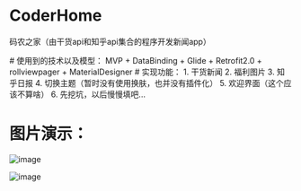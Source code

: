 
# CoderHome
码农之家（由干货api和知乎api集合的程序开发新闻app）

# 使用到的技术以及模型： MVP + DataBinding + Glide + Retrofit2.0 + rollviewpager + MaterialDesigner
# 实现功能：
1. 干货新闻
2. 福利图片
3. 知乎日报
4. 切换主题（暂时没有使用换肤，也并没有插件化）
5. 欢迎界面（这个应该不算啥）
6. 先挖坑，以后慢慢填吧...

# 图片演示：
![image](http://on792ofrp.bkt.clouddn.com/17-6-6/61421330.jpg)

![image](http://on792ofrp.bkt.clouddn.com/17-6-6/4183209.jpg)
